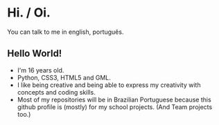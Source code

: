 # Hi. / Oi.

You can talk to me in english, português.

## Hello World!

- I'm 16 years old.
- Python, CSS3, HTML5 and GML.
- I like being creative and being able to express my creativity with concepts and coding skills.
- Most of my repositories will be in Brazilian Portuguese because this github profile is (mostly) for my school projects. (And Team projects too.)










